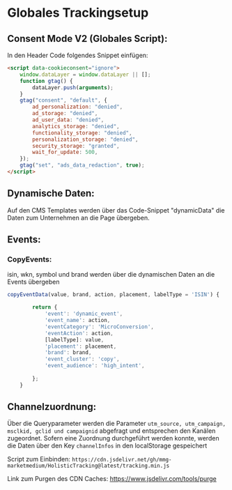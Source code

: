# Globales Trackingsetup

## Consent Mode V2 (Globales Script):
In den Header Code folgendes Snippet einfügen:

```html
<script data-cookieconsent="ignore">
    window.dataLayer = window.dataLayer || [];
    function gtag() {
        dataLayer.push(arguments);
    }
    gtag("consent", "default", {
        ad_personalization: "denied",
        ad_storage: "denied",
        ad_user_data: "denied",
        analytics_storage: "denied",
        functionality_storage: "denied",
        personalization_storage: "denied",
        security_storage: "granted",
        wait_for_update: 500,
    });
    gtag("set", "ads_data_redaction", true);
</script>
```

## Dynamische Daten:
Auf den CMS Templates werden über das Code-Snippet "dynamicData" die Daten zum Unternehmen an die Page übergeben.

## Events:
### CopyEvents:
isin, wkn, symbol und brand werden über die dynamischen Daten an die Events übergeben

``` javascript
copyEventData(value, brand, action, placement, labelType = 'ISIN') {

		return {
			'event': 'dynamic_event',
			'event_name': action,
			'eventCategory': 'MicroConversion',
			'eventAction': action,
			[labelType]: value,
			'placement': placement,
			'brand': brand,
			'event_cluster': 'copy',
			'event_audience': 'high_intent',	
			
		};
	}

```

## Channelzuordnung:
Über die Queryparameter werden die Parameter `` utm_source, utm_campaign, msclkid, gclid und campaignid `` abgefragt und entsprechen den Kanälen zugeordnet. Sofern eine Zuordnung durchgeführt werden konnte, werden die Daten über den Key ``channelInfos`` in den localStorage gespeichert


Script zum Einbinden: ``https://cdn.jsdelivr.net/gh/mmg-marketmedium/HolisticTracking@latest/tracking.min.js``

Link zum Purgen des CDN Caches: https://www.jsdelivr.com/tools/purge